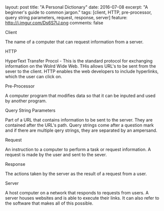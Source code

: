 layout: post
title: "A Personal Dictionary"
date: 2016-07-08
excerpt: "A beginner's guide to common jargon."
tags: [client, HTTP, pre-processor, query string parameters, request, response, server]
feature: http://i.imgur.com/Ds6S7lJ.png
comments: false

Client

The name of a computer that can request information from a server.

HTTP

HyperText Transfer Procol - This is the standard protocol for exchanging information on the Wolrd Wide Web. THis allows URL's to be sent from the sever to the client. HTTP enables the web developers to include hyperlinks, which the user can click on.

Pre-Processor

A computer program that modifies data so that it can be inputed and used by another program.

Query String Parameters

Part of a URL that contains information to be sent to the server. They are contained after the URL's path. Query strings come after a question mark and if there are multiple qery strings, they are separated by an ampersand.

Request

An instruction to a computer to perform a task or request information. A request is made by the user and sent to the sever.

Response

The actions taken by the server as the result of a request from a user.

Server

A host computer on a network that responds to requests from users. A server houses websites and is able to execute their links. It can also refer to the software that makes all of this possible.